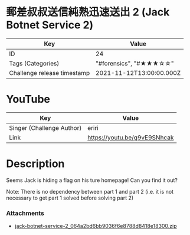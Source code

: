 # 郵差叔叔送信純熟迅速送出 2 (Jack Botnet Service 2)


| Key | Value |
| --- | ----- |
| ID | 24 |
| Tags (Categories) | "#forensics", "#★★★☆☆" |
| Challenge release timestamp | 2021-11-12T13:00:00.000Z |

# YouTube

| Key | Value |
| --- | ----- |
| Singer (Challenge Author) | eriri
| Link | https://youtu.be/g9vE9SNhcak

# Description

Seems Jack is hiding a flag on his ture homepage! Can you find it out?

Note: There is no dependency between part 1 and part 2 (i.e. it is not necessary to get part 1 solved before solving part 2)

### Attachments

- [jack-botnet-service-2_064a2bd6bb9036f6e8788d8418e18300.zip](https://file.hkcert21.pwnable.hk/jack-botnet-service-2_064a2bd6bb9036f6e8788d8418e18300.zip)